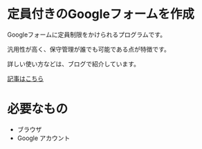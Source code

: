 # 定員付きのGoogleフォームを作成
Googleフォームに定員制限をかけられるプログラムです。

汎用性が高く、保守管理が誰でも可能である点が特徴です。

詳しい使い方などは、ブログで紹介しています。

[記事はこちら](https://r-40021.github.io/blog/google/2021/09/16/form-limit.html)

# 必要なもの
- ブラウザ
- Google アカウント
